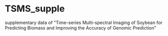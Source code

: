 # TSMS_supple
 supplementary data of "Time-series Multi-spectral Imaging of Soybean for Predicting Biomass and Improving the Accuracy of Genomic Prediction"
